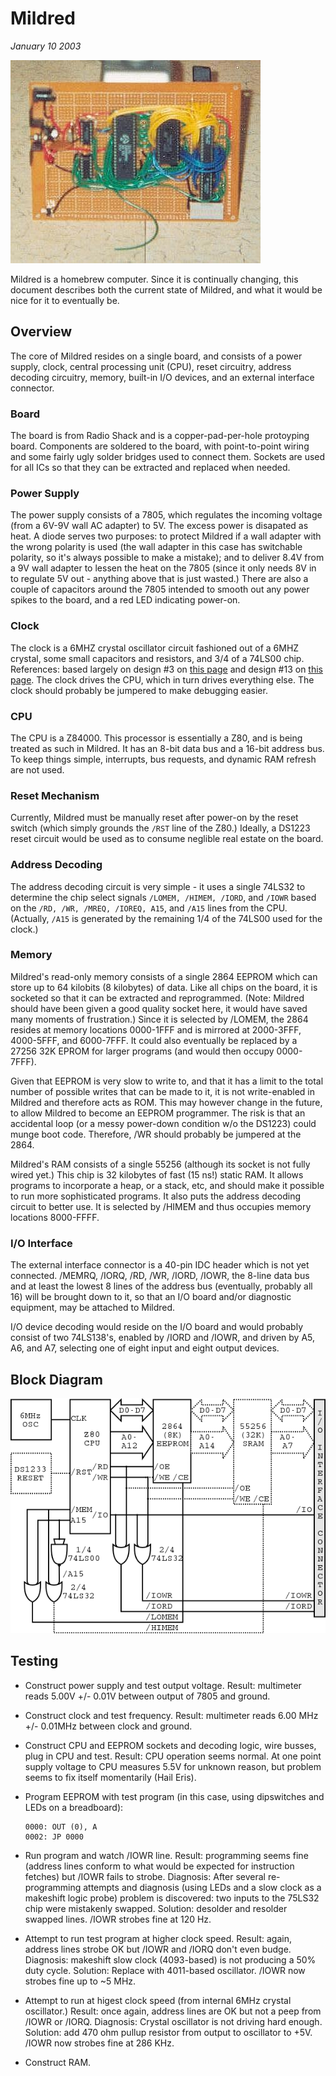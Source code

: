Mildred
=======

*January 10 2003*

![Photo of Mildred](doc/mildred_photo.jpg?raw=true)

Mildred is a homebrew computer. Since it is continually changing, this
document describes both the current state of Mildred, and what it would
be nice for it to eventually be.

Overview
--------

The core of Mildred resides on a single board, and consists of a power
supply, clock, central processing unit (CPU), reset circuitry, address
decoding circuitry, memory, built-in I/O devices, and an external
interface connector.

### Board

The board is from Radio Shack and is a copper-pad-per-hole protoyping
board. Components are soldered to the board, with point-to-point wiring
and some fairly ugly solder bridges used to connect them. Sockets are
used for all ICs so that they can be extracted and replaced when needed.

### Power Supply

The power supply consists of a 7805, which regulates the incoming
voltage (from a 6V-9V wall AC adapter) to 5V. The excess power is
disapated as heat. A diode serves two purposes: to protect Mildred if a
wall adapter with the wrong polarity is used (the wall adapter in this
case has switchable polarity, so it's always possible to make a
mistake); and to deliver 8.4V from a 9V wall adapter to lessen the heat
on the 7805 (since it only needs 8V in to regulate 5V out - anything
above that is just wasted.) There are also a couple of capacitors around
the 7805 intended to smooth out any power spikes to the board, and a red
LED indicating power-on.

### Clock

The clock is a 6MHZ crystal oscillator circuit fashioned out of a 6MHZ
crystal, some small capacitors and resistors, and 3/4 of a 74LS00 chip.
References: based largely on design \#3 on [this
page](http://www.z80.info/uexosc.htm) and design \#13 on [this
page](http://www.geocities.com/dsaproject/electronics/cook-book/cook_book_11_20.html).
The clock drives the CPU, which in turn drives everything else. The
clock should probably be jumpered to make debugging easier.

### CPU

The CPU is a Z84000. This processor is essentially a Z80, and is being
treated as such in Mildred. It has an 8-bit data bus and a 16-bit
address bus. To keep things simple, interrupts, bus requests, and
dynamic RAM refresh are not used.

### Reset Mechanism

Currently, Mildred must be manually reset after power-on by the reset
switch (which simply grounds the `/RST` line of the Z80.) Ideally, a
DS1223 reset circuit would be used as to consume neglible real estate on
the board.

### Address Decoding

The address decoding circuit is very simple - it uses a single 74LS32 to
determine the chip select signals `/LOMEM, /HIMEM, /IORD`, and `/IOWR`
based on the `/RD, /WR, /MREQ, /IOREQ, A15`, and `/A15` lines from the
CPU. (Actually, `/A15` is generated by the remaining 1/4 of the 74LS00
used for the clock.)

### Memory

Mildred's read-only memory consists of a single 2864 EEPROM which can
store up to 64 kilobits (8 kilobytes) of data. Like all chips on the
board, it is socketed so that it can be extracted and reprogrammed.
(Note: Mildred should have been given a good quality socket here, it
would have saved many moments of frustration.) Since it is selected by
/LOMEM, the 2864 resides at memory locations 0000-1FFF and is mirrored
at 2000-3FFF, 4000-5FFF, and 6000-7FFF. It could also eventually be
replaced by a 27256 32K EPROM for larger programs (and would then occupy
0000-7FFF).

Given that EEPROM is very slow to write to, and that it has a limit to
the total number of possible writes that can be made to it, it is not
write-enabled in Mildred and therefore acts as ROM. This may however
change in the future, to allow Mildred to become an EEPROM programmer.
The risk is that an accidental loop (or a messy power-down condition w/o
the DS1223) could munge boot code. Therefore, /WR should probably be
jumpered at the 2864.

Mildred's RAM consists of a single 55256 (although its socket is not
fully wired yet.) This chip is 32 kilobytes of fast (15 ns!) static RAM.
It allows programs to incorporate a heap, or a stack, etc, and should
make it possible to run more sophisticated programs. It also puts the
address decoding circuit to better use. It is selected by /HIMEM and
thus occupies memory locations 8000-FFFF.

### I/O Interface

The external interface connector is a 40-pin IDC header which is not yet
connected. /MEMRQ, /IORQ, /RD, /WR, /IORD, /IOWR, the 8-line data bus
and at least the lowest 8 lines of the address bus (eventually, probably
all 16) will be brought down to it, so that an I/O board and/or
diagnostic equipment, may be attached to Mildred.

I/O device decoding would reside on the I/O board and would probably
consist of two 74LS138's, enabled by /IORD and /IOWR, and driven by A5,
A6, and A7, selecting one of eight input and eight output devices.

Block Diagram
-------------

![Block Diagram of Mildred](doc/mildred.png?raw=true)

Testing
-------

-   Construct power supply and test output voltage. Result: multimeter
    reads 5.00V +/- 0.01V between output of 7805 and ground.
-   Construct clock and test frequency. Result: multimeter reads 6.00
    MHz +/- 0.01MHz between clock and ground.
-   Construct CPU and EEPROM sockets and decoding logic, wire busses,
    plug in CPU and test. Result: CPU operation seems normal. At one
    point supply voltage to CPU measures 5.5V for unknown reason, but
    problem seems to fix itself momentarily (Hail Eris).
-   Program EEPROM with test program (in this case, using dipswitches
    and LEDs on a breadboard):

        0000: OUT (0), A
        0002: JP 0000

-   Run program and watch /IOWR line. Result: programming seems fine
    (address lines conform to what would be expected for
    instruction fetches) but /IOWR fails to strobe. Diagnosis: After
    several re-programming attempts and diagnosis (using LEDs and a slow
    clock as a makeshift logic probe) problem is discovered: two inputs
    to the 75LS32 chip were mistakenly swapped. Solution: desolder and
    resolder swapped lines. /IOWR strobes fine at 120 Hz.
-   Attempt to run test program at higher clock speed. Result: again,
    address lines strobe OK but /IOWR and /IORQ don't even budge.
    Diagnosis: makeshift slow clock (4093-based) is not producing a 50%
    duty cycle. Solution: Replace with 4011-based oscillator. /IOWR now
    strobes fine up to \~5 MHz.
-   Attempt to run at higest clock speed (from internal 6MHz
    crystal oscillator.) Result: once again, address lines are OK but
    not a peep from /IOWR or /IORQ. Diagnosis: Crystal oscillator is not
    driving hard enough. Solution: add 470 ohm pullup resistor from
    output to oscillator to +5V. /IOWR now strobes fine at 286 KHz.
-   Construct RAM.

